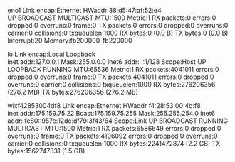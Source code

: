 eno1      Link encap:Ethernet  HWaddr 38:d5:47:af:52:e4  
          UP BROADCAST MULTICAST  MTU:1500  Metric:1
          RX packets:0 errors:0 dropped:0 overruns:0 frame:0
          TX packets:0 errors:0 dropped:0 overruns:0 carrier:0
          collisions:0 txqueuelen:1000 
          RX bytes:0 (0.0 B)  TX bytes:0 (0.0 B)
          Interrupt:20 Memory:fb200000-fb220000 

lo        Link encap:Local Loopback  
          inet addr:127.0.0.1  Mask:255.0.0.0
          inet6 addr: ::1/128 Scope:Host
          UP LOOPBACK RUNNING  MTU:65536  Metric:1
          RX packets:4041011 errors:0 dropped:0 overruns:0 frame:0
          TX packets:4041011 errors:0 dropped:0 overruns:0 carrier:0
          collisions:0 txqueuelen:1000 
          RX bytes:276206356 (276.2 MB)  TX bytes:276206356 (276.2 MB)

wlxf42853004df8 Link encap:Ethernet  HWaddr f4:28:53:00:4d:f8  
          inet addr:175.159.75.22  Bcast:175.159.75.255  Mask:255.255.254.0
          inet6 addr: fe80::957e:12dc:df79:3f43/64 Scope:Link
          UP BROADCAST RUNNING MULTICAST  MTU:1500  Metric:1
          RX packets:6586649 errors:0 dropped:0 overruns:0 frame:0
          TX packets:4106092 errors:0 dropped:0 overruns:0 carrier:0
          collisions:0 txqueuelen:1000 
          RX bytes:2241472874 (2.2 GB)  TX bytes:1562747331 (1.5 GB)


